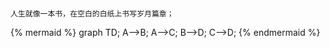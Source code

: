 # 

```
人生就像一本书，在空白的白纸上书写岁月篇章；
```

{% mermaid %} 
    graph TD; 
        A-->B; 
        A-->C; 
        B-->D; 
        C-->D; 
{% endmermaid %}